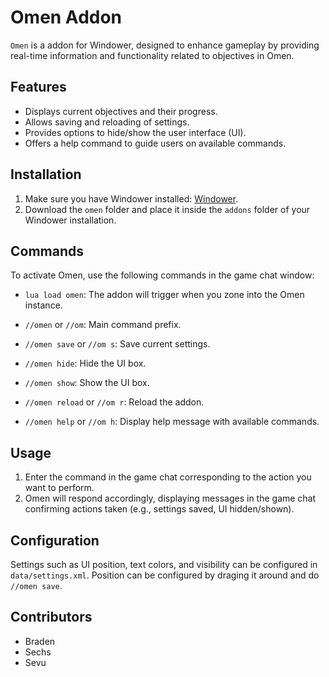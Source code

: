 # Omen Addon

`Omen` is a addon for Windower, designed to enhance gameplay by providing real-time information and functionality related to objectives in Omen.

## Features

- Displays current objectives and their progress.
- Allows saving and reloading of settings.
- Provides options to hide/show the user interface (UI).
- Offers a help command to guide users on available commands.

## Installation

1. Make sure you have Windower installed: [Windower](https://windower.net/).
2. Download the `omen` folder and place it inside the `addons` folder of your Windower installation.

## Commands

To activate Omen, use the following commands in the game chat window:

- `lua load omen`: The addon will trigger when you zone into the Omen instance.

- `//omen` or `//om`: Main command prefix.
- `//omen save` or `//om s`: Save current settings.
- `//omen hide`: Hide the UI box.
- `//omen show`: Show the UI box.
- `//omen reload` or `//om r`: Reload the addon.
- `//omen help` or `//om h`: Display help message with available commands.

## Usage

1. Enter the command in the game chat corresponding to the action you want to perform.
2. Omen will respond accordingly, displaying messages in the game chat confirming actions taken (e.g., settings saved, UI hidden/shown).

## Configuration

Settings such as UI position, text colors, and visibility can be configured in `data/settings.xml`. Position can be configured by draging it around and do `//omen save`.

## Contributors

- Braden
- Sechs
- Sevu
